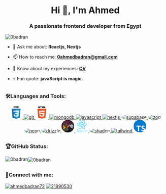 <h1 align="center">Hi 👋, I'm Ahmed</h1>
<h3 align="center">A passionate frontend developer from Egypt</h3>

<p align="left"> <img src="https://komarev.com/ghpvc/?username=0badran&label=Profile%20views&color=0e75b6&style=plastic" alt="0badran" /> </p>

- 💬 Ask me about: **Reactjs, Nextjs**

- 📫 How to reach me: **0ahmedbadran@gmail.com**

- 📄 Know about my experiences: **<a target='_blank' href='https://1drv.ms/b/c/cad9da7535afdd0c/EUTz3kRx1IlAnmmLk8P0aTMByazmjA8C08QEfc2oA7aucw?e=7vyYI6'>CV</a>**

- ⚡ Fun quote: **javaScript is magic.**


## <h3 align="left">🛠️Languages and Tools:</h3>
<div align="center">
  <a href="https://www.w3schools.com/css/" target="_blank" rel="noreferrer">
    <img
      src="https://raw.githubusercontent.com/devicons/devicon/master/icons/css3/css3-original-wordmark.svg"
      alt="css3"
      width="40"
      height="40"
    />
  </a>
  <a href="https://git-scm.com/" target="_blank" rel="noreferrer">
    <img
      src="https://www.vectorlogo.zone/logos/git-scm/git-scm-icon.svg"
      alt="git"
      width="40"
      height="40"
    />
  </a>
  <a href="https://www.w3.org/html/" target="_blank" rel="noreferrer">
    <img
      src="https://raw.githubusercontent.com/devicons/devicon/master/icons/html5/html5-original-wordmark.svg"
      alt="html5"
      width="40"
      height="40"
    />
  </a>
  <a href="https://mongodb.com/" target="_blank" rel="noreferrer">
    <img
      src="https://www.vectorlogo.zone/logos/mongodb/mongodb-icon.svg"
      alt="mongodb"
      width="40"
      height="40"
    />
  </a>
  <a
    href="https://developer.mozilla.org/en-US/docs/Web/JavaScript"
    target="_blank"
    rel="noreferrer"
  >
    <img
      src="https://www.globalcloudteam.com/wp-content/uploads/2023/08/javascript.webp"
      alt="javascript"
      width="40"
      height="40"
    /> </a
  ><a href="https://nextjs.org/" target="_blank" rel="noreferrer">
    <img
      src="https://uxwing.com/wp-content/themes/uxwing/download/brands-and-social-media/nextjs-icon.png"
      alt="nextjs"
      width="40"
      height="40"
    />
  </a>
  <a href="https://supabase.com/" target="_blank" rel="noreferrer">
    <img
      src="https://opensourcealternatives.org/images/supabase.webp"
      alt="supabase"
      width="40"
      height="40"
      style="border-radius: 50%"
    />
  </a>
  <a href="https://zod.dev/" target="_blank" rel="noreferrer">
    <img
      src="https://files.svgcdn.io/logos/zod.png"
      alt="zod"
      width="40"
      height="40"
      style="border-radius: 50%"
    />
  </a>
  <a href="https://neon.com/" target="_blank" rel="noreferrer">
    <img
      src="https://neon.com/favicon/favicon.png"
      alt="neon"
      width="40"
      height="40"
      style="border-radius: 50%"
    />
  </a>
  <a href="https://orm.drizzle.team/" target="_blank" rel="noreferrer">
    <img
      src="https://images.opencollective.com/drizzle-orm/9405e48/logo/256.png"
      alt="drizzle"
      width="40"
      height="40"
      style="border-radius: 50%"
    />
  </a>
  <a href="https://zustand-demo.pmnd.rs" target="_blank" rel="noreferrer">
    <img
      src="https://raw.githubusercontent.com/github/explore/990a9efe0b9529eca38ca9e081bc7a97b18dff45/topics/zustand/zustand.png"
      alt="zustand"
      width="40"
      height="40"
      style="border-radius: 50%"
    />
  </a>
  <a href="https://reactjs.org/" target="_blank" rel="noreferrer">
    <img
      src="https://raw.githubusercontent.com/devicons/devicon/master/icons/react/react-original-wordmark.svg"
      alt="react"
      width="40"
      height="40"
    />
  </a>
  <a href="https://ui.shadcn.com/" target="_blank" rel="noreferrer">
    <img
      src="https://avatars.githubusercontent.com/u/139895814?s=48&v=4"
      alt="shadcn"
      width="40"
      height="40"
      style="border-radius: 50%"
    />
  </a>
  <a href="https://tailwindcss.com/" target="_blank" rel="noreferrer">
    <img
      src="https://www.vectorlogo.zone/logos/tailwindcss/tailwindcss-icon.svg"
      alt="tailwind"
      width="40"
      height="40"
    />
  </a>
  <a href="https://www.typescriptlang.org/" target="_blank" rel="noreferrer">
    <img
      src="https://raw.githubusercontent.com/devicons/devicon/master/icons/typescript/typescript-original.svg"
      alt="typescript"
      width="40"
      height="40"
      style="border-radius: 50%"
    />
  </a>
</div>

## <h3 align="left">🏆GitHub Status:</h3>
<p><img align="left" src="https://github-readme-stats.vercel.app/api/top-langs?username=0badran&show_icons=true&theme=dark&locale=en&layout=compact" alt="0badran" /></p>
<p><img align="center" src="https://github-readme-stats.vercel.app/api?username=0badran&show_icons=true&theme=dark&locale=en" alt="0badran" /></p>

## <h3 align="left">📧Connect with me:</h3>
<p>
<a href="https://linkedin.com/in/0badran" target="blank"><img align="center" src="https://raw.githubusercontent.com/rahuldkjain/github-profile-readme-generator/master/src/images/icons/Social/linked-in-alt.svg" alt="ahmedbadran72" height="30" width="40" /></a>
<a href="https://stackoverflow.com/users/21890530" target="blank"><img align="center" src="https://raw.githubusercontent.com/rahuldkjain/github-profile-readme-generator/master/src/images/icons/Social/stack-overflow.svg" alt="21890530" height="30" width="40" /></a>
</p>
